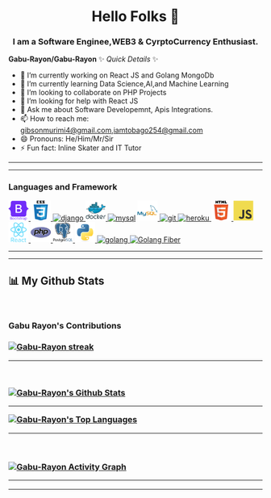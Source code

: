 <h1 align="center"> Hello Folks 👋</h1>
<h3 align="center">I am a Software Enginee,WEB3 & CyrptoCurrency Enthusiast.</h3>

**Gabu-Rayon/Gabu-Rayon** ✨ _Quick Details_ ✨ 

- 🔭 I’m currently working on React JS and Golang MongoDb
- 🌱 I’m currently learning Data Science,AI,and Machine Learning
- 👯 I’m looking to collaborate on PHP Projects
- 🤔 I’m looking for help with React JS
- 💬 Ask me about Software Developemnt, Apis Integrations.
- 📫 How to reach me: gibsonmurimi4@gmail.com,iamtobago254@gmail.com
- 😄 Pronouns: He/Him/Mr/Sir
- ⚡ Fun fact: Inline Skater and IT Tutor
<hr>
<hr>

### Languages and Framework
<p align="left"> 
    <a href="https://getbootstrap.com" target="_blank"> <img src="https://raw.githubusercontent.com/devicons/devicon/master/icons/bootstrap/bootstrap-plain-wordmark.svg" alt="bootstrap" width="40" height="40"/> </a> 
    <a href="https://www.w3schools.com/css/" target="_blank"> <img src="https://raw.githubusercontent.com/devicons/devicon/master/icons/css3/css3-original-wordmark.svg" alt="css3" width="40" height="40"/> </a> 
    <a href="https://www.djangoproject.com/" target="_blank"> <img src="https://cdn.jsdelivr.net/gh/devicons/devicon/icons/django/django-plain.svg" alt="django" width="40" height="40"/> </a> 
    <a href="https://www.docker.com/" target="_blank"> <img src="https://raw.githubusercontent.com/devicons/devicon/master/icons/docker/docker-original-wordmark.svg" alt="docker" width="40" height="40"/> </a> 
    <a  href="https://www.jupyter.com/" target="_blank"><img src="https://cdn.jsdelivr.net/gh/devicons/devicon/icons/jupyter/jupyter-original.svg" alt="mysql" width="40" height="40"/></a>
     <a href="https://www.mysql.com/" target="_blank"> <img src="https://raw.githubusercontent.com/devicons/devicon/master/icons/mysql/mysql-original-wordmark.svg" alt="mysql" width="40" height="40"/> </a>
      <a href="https://git-scm.com/" target="_blank"> <img src="https://www.vectorlogo.zone/logos/git-scm/git-scm-icon.svg" alt="git" width="40" height="40"/> </a>
    <a href="https://heroku.com" target="_blank"> <img src="https://www.vectorlogo.zone/logos/heroku/heroku-icon.svg" alt="heroku" width="40" height="40"/> 
    </a> 
    <a href="https://www.w3.org/html/" target="_blank"> <img src="https://raw.githubusercontent.com/devicons/devicon/master/icons/html5/html5-original-wordmark.svg" alt="html5" width="40" height="40"/> </a> 
    <a href="https://developer.mozilla.org/en-US/docs/Web/JavaScript" target="_blank"> <img src="https://raw.githubusercontent.com/devicons/devicon/master/icons/javascript/javascript-original.svg" alt="javascript" width="40" height="40"/> </a> 
    <a href="https://reactjs.org/" target="_blank"> <img src="https://raw.githubusercontent.com/devicons/devicon/master/icons/react/react-original-wordmark.svg" alt="react" width="40" height="40"/> </a>
  <a href="https://www.php.net" target="_blank"> <img src="https://raw.githubusercontent.com/devicons/devicon/master/icons/php/php-original.svg" alt="php" width="40" height="40"/> </a> 
    <a href="https://www.postgresql.org" target="_blank"><img src="https://raw.githubusercontent.com/devicons/devicon/master/icons/postgresql/postgresql-original-wordmark.svg" alt="postgresql" width="40" height="40"/> 
    </a> 
    <a href="https://www.python.org" target="_blank"> <img src="https://raw.githubusercontent.com/devicons/devicon/master/icons/python/python-original.svg" alt="python" width="40" height="40"/>
    </a> 
<!--   golang    -->
    <a href="https://go.dev/" target="_blank"> <img src="https://cdn.jsdelivr.net/gh/devicons/devicon/icons/go/go-original-wordmark.svg" alt="golang" width="50" height="50"/>
    </a> 
   <a href="https://github.com/gofiber/fiber" target="_blank">
    <img src="https://docs.gofiber.io/img/logo.svg" alt="Golang Fiber" style="background-color: white;" width="60" height="60"/>
</a>

 </p>



<hr>
<hr>



## 📊 My Github Stats

<br/>
<p align="center">
        <h3> Gabu Rayon's Contributions <h3/>
    <a href="https://github.com/Gabu-Rayon/github-readme-streak-stats"><img title="🔥 Get streak stats for your profile at git.io/streak-stats" alt="Gabu-Rayon streak" src="https://github-readme-streak-stats.herokuapp.com/?user=Gabu-Rayon&theme=radical&hide_border=true&stroke=0000&background=060A0CD0"/>
    </a>

<br/>
            <hr>

  <br/>
  
  <a href="https://github.com/Gabu-Rayon/github-readme-stats"><img alt="Gabu-Rayon's Github Stats" src="https://github-readme-stats.vercel.app/api?username=Gabu-Rayon&show_icons=true&count_private=true&theme=radical&hide_border=true&bg_color=0D1117" /></a> 
  <br/>
   <hr>         
 <a href="https://github.com/Gabu-Rayon/github-readme-stats"><img alt="Gabu-Rayon's Top Languages" src="https://github-readme-stats.vercel.app/api/top-langs/?username=Gabu-Rayon&langs_count=8&count_private=true&theme=radical&hide_border=true&bg_color=0D1117" /></a>
   <br/>
<hr>

<br/>
<br/>
<a href="https://github.com/Gabu-Rayon/github-readme-activity-graph"><img alt="Gabu-Rayon Activity Graph" src="https://github-readme-activity-graph.vercel.app/graph?username=Gabu-Rayon&bg_color=0D1117&color=5BCDEC&line=5BCDEC&point=FFFFFF&hide_border=true" /></a>



<hr>            
<hr>
